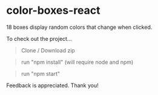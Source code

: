 # color-boxes-react

18 boxes display random colors that change when clicked.

To check out the project...

> Clone / Download zip

> run "npm install" (will require node and npm)

> run "npm start"

Feedback is appreciated. Thank you!

